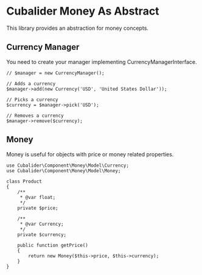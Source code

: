 Cubalider Money As Abstract
===========================

This library provides an abstraction for money concepts.

## Currency Manager

You need to create your manager implementing CurrencyManagerInterface.

```
// $manager = new CurrencyManager();

// Adds a currency
$manager->add(new Currency('USD', 'United States Dollar'));

// Picks a currency
$currency = $manager->pick('USD');

// Removes a currency
$manager->remove($currency);
```

## Money

Money is useful for objects with price or money related properties.

```
use Cubalider\Component\Money\Model\Currency;
use Cubalider\Component\Money\Model\Money;

class Product
{
    /**
     * @var float;
     */
    private $price;

    /**
     * @var Currency;
     */
    private $currency;

    public function getPrice()
    {
        return new Money($this->price, $this->currency);
    }
}
```